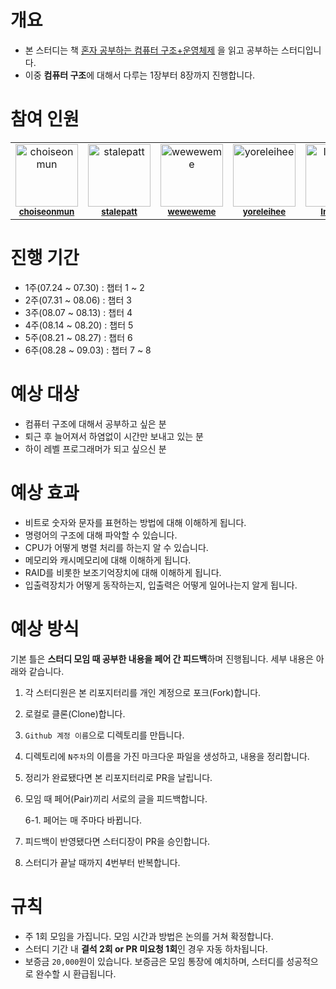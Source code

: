 # 개요
- 본 스터디는 책 [혼자 공부하는 컴퓨터 구조+운영체제](https://search.shopping.naver.com/book/catalog/33824626625?query=%ED%98%BC%EC%9E%90%20%EA%B3%B5%EB%B6%80%ED%95%98%EB%8A%94%20%EC%BB%B4%ED%93%A8%ED%84%B0%20%EA%B5%AC%EC%A1%B0&NaPm=ct%3Dlkc6m33s%7Cci%3Da52e40b5939e07adb06ce79ecc9b214f723cca31%7Ctr%3Dboksl%7Csn%3D95694%7Chk%3D15ab84ed4a6f49ded5d66f57db4829135567f9b5) 을 읽고 공부하는 스터디입니다.
- 이중 **컴퓨터 구조**에 대해서 다루는 1장부터 8장까지 진행합니다.

# 참여 인원
<table>
  <tbody>
    <tr>
      <td align="center" valign="top" width="14.28%"><img src="https://avatars.githubusercontent.com/u/17216686?v=4" width="100px;" alt="choiseonmun"/><br /><sub><a href="https://github.com/choiseonmun"><b>choiseonmun</b></a></sub><br /></td>
      <td align="center" valign="top" width="14.28%"><img src="https://avatars.githubusercontent.com/u/120005138?v=4" width="100px;" alt="stalepatt"/><br /><sub><a href="https://github.com/stalepatt"><b>stalepatt</b></a></sub><br /></td>
      <td align="center" valign="top" width="14.28%"><img src="https://avatars.githubusercontent.com/u/120005202?v=4" width="100px;" alt="weweweme"/><br /><sub><a href="https://github.com/weweweme"><b>weweweme</b></a></sub><br /></td> 
      <td align="center" valign="top" width="14.28%"><img src="https://avatars.githubusercontent.com/u/120005259?v=4" width="100px;" alt="yoreleihee"/><br /><sub><a href="https://github.com/yoreleihee"><b>yoreleihee</b></a></sub><br /></td> 
      <td align="center" valign="top" width="14.28%"><img src="https://avatars.githubusercontent.com/u/71889359?v=4" width="100px;" alt="Invidam"/><br /><sub><a href="https://github.com/Invidam"><b>Invidam</b></a></sub><br /></td> 
      <td align="center" valign="top" width="14.28%"><img src="https://avatars.githubusercontent.com/u/19240202?v=4" width="100px;" alt="pumpkiinbell"/><br /><sub><a href="https://github.com/pumpkiinbell"><b>pumpkiinbell</b></a></sub><br /></td> 
    </tr>
  </tbody>
</table>

# 진행 기간
- 1주(07.24 ~ 07.30) : 챕터 1 ~ 2
- 2주(07.31 ~ 08.06) : 챕터 3
- 3주(08.07 ~ 08.13) : 챕터 4
- 4주(08.14 ~ 08.20) : 챕터 5
- 5주(08.21 ~ 08.27) : 챕터 6
- 6주(08.28 ~ 09.03) : 챕터 7 ~ 8

# 예상 대상
- 컴퓨터 구조에 대해서 공부하고 싶은 분
- 퇴근 후 늘어져서 하염없이 시간만 보내고 있는 분
- 하이 레벨 프로그래머가 되고 싶으신 분

# 예상 효과
- 비트로 숫자와 문자를 표현하는 방법에 대해 이해하게 됩니다.
- 명령어의 구조에 대해 파악할 수 있습니다.
- CPU가 어떻게 병렬 처리를 하는지 알 수 있습니다.
- 메모리와 캐시메모리에 대해 이해하게 됩니다.
- RAID를 비롯한 보조기억장치에 대해 이해하게 됩니다.
- 입출력장치가 어떻게 동작하는지, 입출력은 어떻게 일어나는지 알게 됩니다.

# 예상 방식
기본 틀은 **스터디 모임 때 공부한 내용을 페어 간 피드백**하며 진행됩니다.
세부 내용은 아래와 같습니다.

1. 각 스터디원은 본 리포지터리를 개인 계정으로 포크(Fork)합니다.
2. 로컬로 클론(Clone)합니다.
3. `Github 계정 이름`으로 디렉토리를 만듭니다.
4. 디렉토리에 `N주차`의 이름을 가진 마크다운 파일을 생성하고, 내용을 정리합니다.
5. 정리가 완료됐다면 본 리포지터리로 PR을 날립니다.
6. 모임 때 페어(Pair)끼리 서로의 글을 피드백합니다.

   6-1. 페어는 매 주마다 바뀝니다.
8. 피드백이 반영됐다면 스터디장이 PR을 승인합니다.
9. 스터디가 끝날 때까지 4번부터 반복합니다.

# 규칙
- 주 1회 모임을 가집니다. 모임 시간과 방법은 논의를 거쳐 확정합니다.
- 스터디 기간 내 **결석 2회 or PR 미요청 1회**인 경우 자동 하차됩니다.
- 보증금 `20,000`원이 있습니다. 보증금은 모임 통장에 예치하며, 스터디를 성공적으로 완수할 시 환급됩니다.


